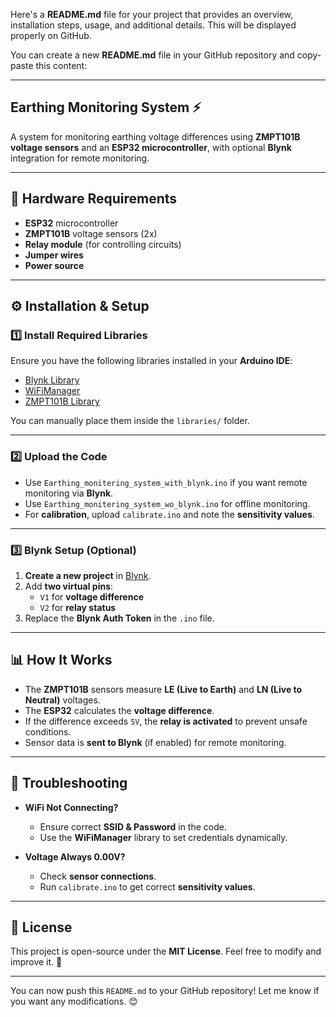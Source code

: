 Here's a **README.md** file for your project that provides an overview, installation steps, usage, and additional details. This will be displayed properly on GitHub.  

You can create a new **README.md** file in your GitHub repository and copy-paste this content:  

---

## **Earthing Monitoring System** ⚡  
A system for monitoring earthing voltage differences using **ZMPT101B voltage sensors** and an **ESP32 microcontroller**, with optional **Blynk** integration for remote monitoring.

---

## **🔧 Hardware Requirements**
- **ESP32** microcontroller  
- **ZMPT101B** voltage sensors (2x)  
- **Relay module** (for controlling circuits)  
- **Jumper wires**  
- **Power source**  

---

## **⚙️ Installation & Setup**
### **1️⃣ Install Required Libraries**
Ensure you have the following libraries installed in your **Arduino IDE**:  
- [Blynk Library](https://github.com/blynkkk/blynk-library)  
- [WiFiManager](https://github.com/tzapu/WiFiManager)  
- [ZMPT101B Library](https://github.com/your-repo/ZMPT101B)  

You can manually place them inside the `libraries/` folder.

---

### **2️⃣ Upload the Code**
- Use `Earthing_monitering_system_with_blynk.ino` if you want remote monitoring via **Blynk**.  
- Use `Earthing_monitering_system_wo_blynk.ino` for offline monitoring.  
- For **calibration**, upload `calibrate.ino` and note the **sensitivity values**.

---

### **3️⃣ Blynk Setup (Optional)**
1. **Create a new project** in [Blynk](https://blynk.io/).  
2. Add **two virtual pins**:
   - `V1` for **voltage difference**
   - `V2` for **relay status**  
3. Replace the **Blynk Auth Token** in the `.ino` file.

---

## **📊 How It Works**
- The **ZMPT101B** sensors measure **LE (Live to Earth)** and **LN (Live to Neutral)** voltages.  
- The **ESP32** calculates the **voltage difference**.  
- If the difference exceeds `5V`, the **relay is activated** to prevent unsafe conditions.  
- Sensor data is **sent to Blynk** (if enabled) for remote monitoring.

---

## **📌 Troubleshooting**
- **WiFi Not Connecting?**  
  - Ensure correct **SSID & Password** in the code.  
  - Use the **WiFiManager** library to set credentials dynamically.  

- **Voltage Always 0.00V?**  
  - Check **sensor connections**.  
  - Run `calibrate.ino` to get correct **sensitivity values**.  

---

## **📜 License**
This project is open-source under the **MIT License**. Feel free to modify and improve it. 🚀

---

You can now push this `README.md` to your GitHub repository! Let me know if you want any modifications. 😊
